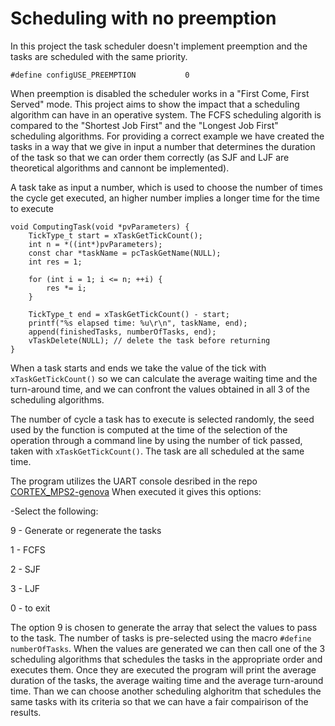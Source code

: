 # Scheduling with no preemption

In this project the task scheduler doesn't implement preemption and the tasks are scheduled with the same priority.

`#define configUSE_PREEMPTION			0`

When preemption is disabled the scheduler works in a "First Come, First Served" mode.
This project aims to show the impact that a scheduling algorithm can have in an operative system.
The FCFS scheduling algorith is compared to the "Shortest Job First" and the "Longest Job First" scheduling algorithms.
For providing a correct example we have created the tasks in a way that we give in input a number that determines the duration of the task so that we can order them correctly (as SJF and LJF are theoretical algorithms and cannont be implemented).

A task take as input a number, which is used to choose the number of times the cycle get executed, an higher number implies a longer time for the time to execute

```
void ComputingTask(void *pvParameters) {
    TickType_t start = xTaskGetTickCount();
    int n = *((int*)pvParameters);
	const char *taskName = pcTaskGetName(NULL);
    int res = 1;

    for (int i = 1; i <= n; ++i) {
        res *= i;
    }

    TickType_t end = xTaskGetTickCount() - start;
    printf("%s elapsed time: %u\r\n", taskName, end);
    append(finishedTasks, numberOfTasks, end);
    vTaskDelete(NULL); // delete the task before returning
}
```

When a task starts and ends we take the value of the tick with `xTaskGetTickCount()` so we can calculate the average waiting time and the turn-around time, and we can confront the values obtained in all 3 of the scheduling algorithms.

The number of cycle a task has to execute is selected randomly, the seed used by the function is computed at the time of the selection of the operation through a command line by using the number of tick passed, taken with `xTaskGetTickCount()`.
The task are all scheduled at the same time.

The program utilizes the UART console desribed in the repo [CORTEX_MPS2-genova](https://baltig.polito.it/caos2023/group36/-/tree/CORTEX_MPS2-genova)
When executed it gives this options:

-Select the following:

9 - Generate or regenerate the tasks

1 - FCFS

2 - SJF

3 - LJF

0 - to exit

The option 9 is chosen to generate the array that select the values to pass to the task. The number of tasks is pre-selected using the macro `#define numberOfTasks`. When the values are generated we can then call one of the 3 scheduling algorithms that schedules the tasks in the appropriate order and executes them. Once they are executed the program will print the average duration of the tasks, the average waiting time and the average turn-around time. Than we can choose another scheduling alghoritm that schedules the same tasks with its criteria so that we can have a fair compairison of the results.
